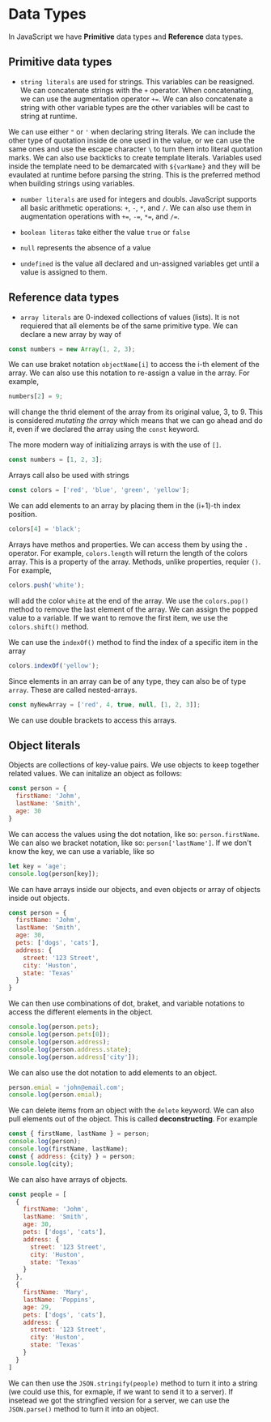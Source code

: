 # Data Types

In JavaScript we have **Primitive** data types and **Reference** data types.

## Primitive data types

- `string literals` are used for strings. This variables can be reasigned. We can concatenate strings with the `+` operator. When concatenating, we can use the augmentation operator `+=`. We can also concatenate a string with other variable types are the other variables will be cast to string at runtime.

We can use either `"` or `'` when declaring string literals. We can include the other type of quotation inside de one used in the value, or we can use the same ones and use the escape character `\` to turn them into literal quotation marks. We can also use backticks to create template literals. Variables used inside the template need to be demarcated with `${varName}` and they will be evaulated at runtime before parsing the string. This is the preferred method when building strings using variables.

- `number literals` are used for integers and doubls. JavaScript supports all basic arithmetic operations: `+`, `-`, `*`, and `/`. We can also use them in augmentation operations with `+=`, `-=`, `*=`, and `/=`.

- `boolean literas` take either the value `true` or `false`

- `null` represents the absence of a value

- `undefined` is the value all declared and un-assigned variables get until a value is assigned to them.

## Reference data types

- `array literals` are 0-indexed collections of values (lists). It is not requiered that all elements be of the same primitive type. We can declare a new array by way of

```js
const numbers = new Array(1, 2, 3);
```

We can use braket notation `objectName[i]` to access the i-th element of the array. We can also use this notation to re-assign a value in the array. For example,

```js
numbers[2] = 9;
```

will change the thrid element of the array from its original value, 3, to 9. This is considered *mutating the array* which means that we can go ahead and do it, even if we declared the array using the `const` keyword.

The more modern way of initializing arrays is with the use of `[]`.

```js
const numbers = [1, 2, 3];
```

Arrays call also be used with strings

```js
const colors = ['red', 'blue', 'green', 'yellow'];
```

We can add elements to an array by placing them in the (i+1)-th index position.

```js
colors[4] = 'black';
```

Arrays have methos and properties. We can access them by using the `.` operator. For example, `colors.length` will return the length of the colors array. This is a property of the array. Methods, unlike properties, requier `()`. For example, 

``` js
colors.push('white');
``` 

will add the color `white` at the end of the array. We use the `colors.pop()` method to remove the last element of the array. We can assign the popped value to a variable. If we want to remove the first item, we use the `colors.shift()` method.

We can use the `indexOf()` method to find the index of a specific item in the array

``` js
colors.indexOf('yellow');
```

Since elements in an array can be of any type, they can also be of type `array`. These are called nested-arrays.

``` js
const myNewArray = ['red', 4, true, null, [1, 2, 3]];
```

We can use double brackets to access this arrays.

## Object literals

Objects are collections of key-value pairs. We use objects to keep together related values. We can initalize an object as follows:

``` js
const person = {
  firstName: 'Johm',
  lastName: 'Smith',
  age: 30
}
```

We can access the values using the dot notation, like so: `person.firstName`. We can also we bracket notation, like so: `person['lastName']`. If we don't know the key, we can use a variable, like so

``` js
let key = 'age';
console.log(person[key]);
```

We can have arrays inside our objects, and even objects or array of objects inside out objects.

``` js
const person = {
  firstName: 'Johm',
  lastName: 'Smith',
  age: 30,
  pets: ['dogs', 'cats'],
  address: {
    street: '123 Street',
    city: 'Huston',
    state: 'Texas'
  }
}
```

We can then use combinations of dot, braket, and variable notations to access the different elements in the object.

``` js
console.log(person.pets);
console.log(person.pets[0]);
console.log(person.address);
console.log(person.address.state);
console.log(person.address['city']);
```

We can also use the dot notation to add elements to an object.

``` js
person.emial = 'john@email.com';
console.log(person.emial);
```

We can delete items from an object with the `delete` keyword. We can also pull elements out of the object. This is called **deconstructing**. For example

``` js
const { firstName, lastName } = person;
console.log(person);
console.log(firstName, lastName);
const { address: {city} } = person;
console.log(city);
```

We can also have arrays of objects.

``` js
const people = [
  {
    firstName: 'Johm',
    lastName: 'Smith',
    age: 30,
    pets: ['dogs', 'cats'],
    address: {
      street: '123 Street',
      city: 'Huston',
      state: 'Texas'
    }
  },
  {
    firstName: 'Mary',
    lastName: 'Poppins',
    age: 29,
    pets: ['dogs', 'cats'],
    address: {
      street: '123 Street',
      city: 'Huston',
      state: 'Texas'
    }
  }
]
```

We can then use the `JSON.stringify(people)` method to turn it into a string (we could use this, for exmaple, if we want to send it to a server). If insetead we got the stringfied version for a server, we can use the `JSON.parse()` method to turn it into an object.
